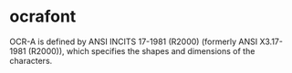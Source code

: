 # ocrafont
OCR-A is defined by ANSI INCITS 17-1981 (R2000) (formerly ANSI X3.17-1981 (R2000)), which specifies the shapes and dimensions of the characters.

